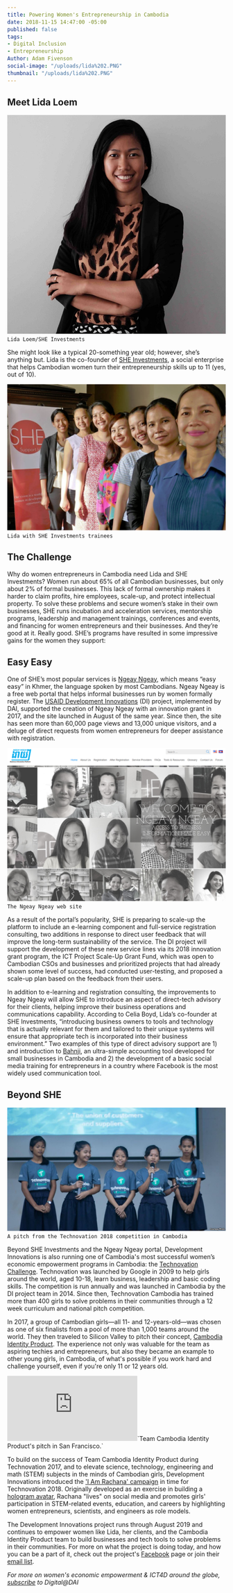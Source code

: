 ```yaml
---
title: Powering Women's Entrepreneurship in Cambodia
date: 2018-11-15 14:47:00 -05:00
published: false
tags:
- Digital Inclusion
- Entrepreneurship
Author: Adam Fivenson
social-image: "/uploads/lida%202.PNG"
thumbnail: "/uploads/lida%202.PNG"
---
```


## Meet Lida Loem

![lida.jpg](/uploads/lida.jpg)`Lida Loem/SHE Investments`

She might look like a typical 20-something year old; however, she’s anything but. Lida is the co-founder of [SHE Investments](https://www.sheinvestments.com/), a social enterprise that helps Cambodian women turn their entrepreneurship skills up to 11 (yes, out of 10).

<!--more-->

![lida 2.PNG](/uploads/lida%202.PNG)`Lida with SHE Investments trainees`

## The Challenge

Why do women entrepreneurs in Cambodia need Lida and SHE Investments? Women run about 65% of all Cambodian businesses, but only about 2% of formal businesses. This lack of formal ownership makes it harder to claim profits, hire employees, scale-up, and protect intellectual property. To solve these problems and secure women’s stake in their own businesses, SHE runs incubation and acceleration services, mentorship programs, leadership and management trainings, conferences and events, and financing for women entrepreneurs and their businesses. And they’re good at it. Really good. SHE’s programs have resulted in some impressive gains for the women they support:

<script id="infogram_0_6eb0600a-ef99-4cab-9bf4-d821350eac62" title="Cambodia WEE" src="https://e.infogram.com/js/dist/embed.js?rqB" type="text/javascript"></script>

## Easy Easy

One of SHE’s most popular services is [Ngeay Ngeay](http://ngeayngeay.co/), which means “easy easy” in Khmer, the language spoken by most Cambodians. Ngeay Ngeay is a free web portal that helps informal businesses run by women formally register. The [USAID Development Innovations](https://www.dai.com/our-work/projects/cambodia-development-innovations) (DI) project, implemented by DAI, supported the creation of Ngeay Ngeay with an innovation grant in 2017, and the site launched in August of the same year. Since then, the site has seen more than 60,000 page views and 13,000 unique visitors, and a deluge of direct requests from women entrepreneurs for deeper assistance with registration.

![ngeay.PNG](/uploads/ngeay.PNG)`The Ngeay Ngeay web site`

As a result of the portal’s popularity, SHE is preparing to scale-up the platform to include an e-learning component and full-service registration consulting, two additions in response to direct user feedback that will improve the long-term sustainability of the service. The DI project will support the development of these new service lines via its 2018 innovation grant program, the ICT Project Scale-Up Grant Fund, which was open to Cambodian CSOs and businesses and prioritized projects that had already shown some level of success, had conducted user-testing, and proposed a scale-up plan based on the feedback from their users.

In addition to e-learning and registration consulting, the improvements to Ngeay Ngeay will allow SHE to introduce an aspect of direct-tech advisory for their clients, helping  improve their business operations and communications capability. According to Celia Boyd, Lida’s co-founder at SHE Investments, “introducing business owners to tools and technology that is actually relevant for them and tailored to their unique systems will ensure that appropriate tech is incorporated into their business environment.” Two examples of this type of direct advisory support are 1) and introduction to [Bahnji](https://banhji.com/), an ultra-simple accounting tool developed for small businesses in Cambodia and 2) the development of a basic social media training for entrepreneurs in a country where Facebook is the most widely used communication tool.

## Beyond SHE

![Cambodia technovation.jpg](/uploads/Cambodia%20technovation.jpg)`A pitch from the Technovation 2018 competition in Cambodia`

Beyond SHE Investments and the Ngeay Ngeay portal, Development Innovations is also running one of Cambodia's most successful women’s economic empowerment programs in Cambodia: the [Technovation Challenge](https://technovationchallenge.org/). Technovation was launched by Google in 2009 to help girls around the world, aged 10-18, learn business, leadership and basic coding skills. The competition is run annually and was launched in Cambodia by the DI project team in 2014. Since then, Technovation Cambodia has trained more than 400 girls to solve problems in their communities through a 12 week curriculum and national pitch competition.

In 2017, a group of Cambodian girls—all 11- and 12-years-old—was chosen as one of six finalists from a pool of more than 1,000 teams around the world. They then traveled to Silicon Valley to pitch their concept, [Cambodia Identity Product](http://geeksincambodia.com/cambodia-identity-product-the-cambodian-team-that-made-it-to-the-technovation-world-pitch-in-silicon-valley/). The experience not only was valuable for the team as aspiring techies and entrepreneurs, but also they became an example to other young girls, in Cambodia, of what's possible if you work hard and challenge yourself, even if you're only 11 or 12 years old.

<iframe src="https://www.facebook.com/plugins/video.php?href=https%3A%2F%2Fwww.facebook.com%2FUSAIDCambodia%2Fvideos%2F688060878056331%2F" style="border:none;overflow:hidden" scrolling="no" frameborder="0" allowTransparency="true" allow="encrypted-media" allowFullScreen="true"></iframe>`Team Cambodia Identity Product's pitch in San Francisco.`

To build on the success of Team Cambodia Identity Product during Technovation 2017, and to elevate science, technology, engineering and math (STEM) subjects in the minds of Cambodian girls, Development Innovations introduced the ['I Am Rachana' campaign](https://www.facebook.com/iamrachanatech/) in time for Technovation 2018. Originally developed as an exercise in building a [hologram avatar](https://www.development-innovations.org/blog/make-your-own-hologram-bring-iamrachana-to-life/), Rachana "lives" on social media and promotes girls' participation in STEM-related events, education, and careers by highlighting women entrepreneurs, scientists, and engineers as role models.

The Development Innovations project runs through August 2019 and continues to empower women like Lida, her clients, and the Cambodia Identity Product team to build businesses and tech tools to solve problems in their communities. For more on what the project is doing today, and how you can be a part of it, check out the project's [Facebook](https://www.facebook.com/DevInnoKH/) page or join their [email list](https://us3.list-manage.com/subscribe?u=eafe5ec46ecedb90b797eaa84&id=ee4ebac9e9).

*For more on women's economic empowerment & ICT4D around the globe, [subscribe](https://dai.us19.list-manage.com/subscribe?u=9cb0638e1f8d7224ba7058efa&id=67e58edf98) to Digital@DAI*